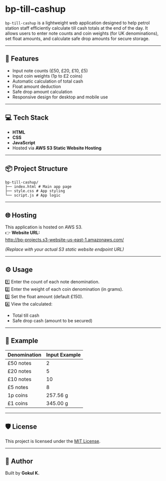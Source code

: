 # bp-till-cashup

`bp-till-cashup` is a lightweight web application designed to help petrol station staff efficiently calculate till cash totals at the end of the day. It allows users to enter note counts and coin weights (for UK denominations), set float amounts, and calculate safe drop amounts for secure storage.

---

## 🚀 Features

- Input note counts (£50, £20, £10, £5)
- Input coin weights (1p to £2 coins)
- Automatic calculation of total cash
- Float amount deduction
- Safe drop amount calculation
- Responsive design for desktop and mobile use

---

## 💻 Tech Stack

- **HTML**
- **CSS**
- **JavaScript**
- Hosted via **AWS S3 Static Website Hosting**

---

## 📦 Project Structure
```text
bp-till-cashup/
├── index.html # Main app page
├── style.css # App styling
└── script.js # App logic
```


---

## 🌐 Hosting

This application is hosted on AWS S3.  
👉 **Website URL:**  
http://bp-projects.s3-website-us-east-1.amazonaws.com/

*(Replace with your actual S3 static website endpoint URL)*

---

## ⚙️ Usage

1️⃣ Enter the count of each note denomination.  
2️⃣ Enter the weight of each coin denomination (in grams).  
3️⃣ Set the float amount (default £150).  
4️⃣ View the calculated:
- Total till cash
- Safe drop cash (amount to be secured)

---

## 📝 Example

| Denomination | Input Example |
|--------------|--------------|
| £50 notes    | 2            |
| £20 notes    | 5            |
| £10 notes    | 10           |
| £5 notes     | 8            |
| 1p coins     | 257.56 g     |
| £1 coins     | 345.00 g     |

---

## 🛡️ License

This project is licensed under the [MIT License](LICENSE).

---

## 🙌 Author

Built by **Gokul K.**  
